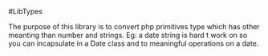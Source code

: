 #LibTypes

The purpose of this library is to convert php primitives type which has other meanting than number and strings.
Eg: a date string is hard t work on so you can incapsulate in a Date class and to meaningful operations on a date.
